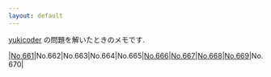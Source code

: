 ```yaml
---
layout: default
---
```

[yukicoder](https://yukicoder.me/) の問題を解いたときのメモです.

|[No.661](yukicoder/014/y0661.html)|No.662|No.663|No.664|No.665|[No.666](yukicoder/014/y0666.html)|[No.667](yukicoder/014/y0667.html)|[No.668](yukicoder/014/y0668.html)|[No.669](yukicoder/014/y0669.html)|No.670|
